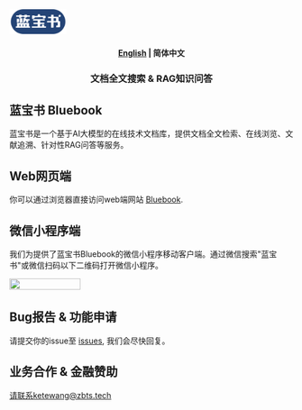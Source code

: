 

<img src="doc/logo/logo1.png" width="20%" syt height="20%" />



<h4 align="center">
    <p>
        <a href="https://github.com/zbts-dev/bluebook-support/blob/main/README.md">English</a> |
        <b>简体中文</b> 
    </p>
</h4>
<h3 align="center">
    <p>文档全文搜索 & RAG知识问答</p>
</h3>


## 蓝宝书 Bluebook

蓝宝书是一个基于AI大模型的在线技术文档库，提供文档全文检索、在线浏览、文献追溯、针对性RAG问答等服务。


## Web网页端

你可以通过浏览器直接访问web端网站 [Bluebook](http://bluebook.godzilla.tech).


## 微信小程序端

我们为提供了蓝宝书Bluebook的微信小程序移动客户端。通过微信搜索"蓝宝书"或微信扫码以下二维码打开微信小程序。

<img src="doc/qrcode/qr_search1.png" width="50%" syt height="50%" />


## Bug报告 & 功能申请

请提交你的issue至 [issues](https://github.com/zbts-dev/bluebook-support/issues), 我们会尽快回复。

## 业务合作 & 金融赞助

请联系ketewang@zbts.tech

